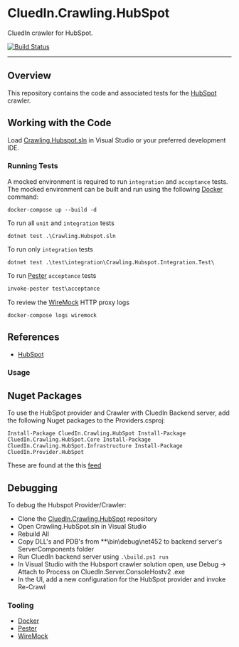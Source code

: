 # CluedIn.Crawling.HubSpot

CluedIn crawler for HubSpot.

[![Build Status](https://dev.azure.com/CluedIn-io/CluedIn%20Crawlers/_apis/build/status/CluedIn-io.CluedIn.Crawling.HubSpot?branchName=master)](https://dev.azure.com/CluedIn-io/CluedIn%20Crawlers/_build/latest?definitionId=31&branchName=master)

------

## Overview

This repository contains the code and associated tests for the [HubSpot](https://developers.hubspot.com/docs/overview) crawler.

## Working with the Code

Load [Crawling.Hubspot.sln](.\Crawling.Hubspot.sln) in Visual Studio or your preferred development IDE.

### Running Tests

A mocked environment is required to run `integration` and `acceptance` tests. The mocked environment can be built and run using the following [Docker](https://www.docker.com/) command:

```Shell
docker-compose up --build -d
```

To run all `unit` and `integration` tests

```Shell
dotnet test .\Crawling.Hubspot.sln
```

To run only `integration` tests

```Shell
dotnet test .\test\integration\Crawling.Hubspot.Integration.Test\
```

To run [Pester](https://github.com/pester/Pester) `acceptance` tests

```PowerShell
invoke-pester test\acceptance
```

To review the [WireMock](http://wiremock.org/) HTTP proxy logs

```Shell
docker-compose logs wiremock
```

## References

* [HubSpot](https://developers.hubspot.com/docs/overview)

### Usage

## Nuget Packages

To use the HubSpot provider and Crawler with CluedIn Backend server, add the following Nuget packages to the Providers.csproj:

`
Install-Package CluedIn.Crawling.HubSpot
Install-Package CluedIn.Crawling.HubSpot.Core
Install-Package CluedIn.Crawling.HubSpot.Infrastructure
Install-Package CluedIn.Provider.HubSpot
`

These are found at the this [feed](https://dev.azure.com/CluedIn-io/CluedIn%20Crawlers/_packaging?_a=feed&feed=develop)

## Debugging

To debug the Hubspot Provider/Crawler:

- Clone the [CluedIn.Crawling.HubSpot](https://github.com/CluedIn-io/CluedIn.Crawling.HubSpot) repository
- Open Crawling.HubSpot.sln in Visual Studio
- Rebuild All
- Copy DLL's and PDB's from \**\bin\debug\net452 to backend server's ServerComponents folder
- Run CluedIn backend server using `.\build.ps1 run`
- In Visual Studio with the Hubsport crawler solution open, use Debug -> Attach to Process on CluedIn.Server.ConsoleHostv2 .exe
- In the UI, add a new configuration for the HubSpot provider and invoke Re-Crawl

### Tooling

* [Docker](https://www.docker.com/)
* [Pester](https://github.com/pester/Pester)
* [WireMock](http://wiremock.org/)
